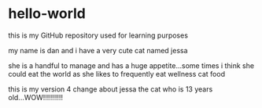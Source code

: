 # hello-world
this is my GitHub repository used for learning purposes

my name is dan and i have a very cute cat named jessa

she is a handful to manage and has a huge appetite...some times i think she could eat the world as she likes to frequently eat wellness cat food

this is my version 4 change about jessa the cat who is 13 years old...WOW!!!!!!!!!!
